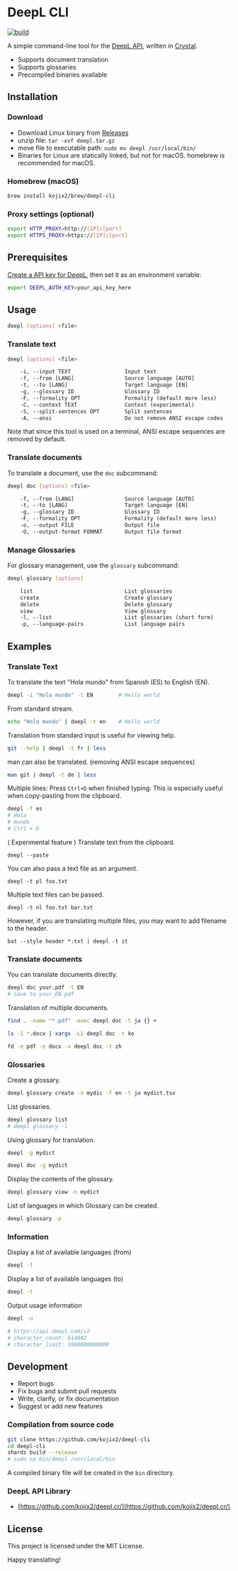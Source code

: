 # DeepL CLI

[![build](https://github.com/kojix2/deepl-cli/actions/workflows/build.yml/badge.svg)](https://github.com/kojix2/deepl-cli/actions/workflows/build.yml)

A simple command-line tool for the [DeepL API](https://www.deepl.com/pro-api/), written in [Crystal](https://github.com/crystal-lang/crystal).

- Supports document translation
- Supports glossaries
- Precompiled binaries available

## Installation

### Download

- Download Linux binary from [Releases](https://github.com/kojix2/deepl-cli/releases)
- unzip file: `tar -xvf deepl.tar.gz`
- move file to executable path: `sudo mv deepl /usr/local/bin/`
- Binaries for Linux are statically linked, but not for macOS. homebrew is recommended for macOS.

### Homebrew (macOS)

```sh
brew install kojix2/brew/deepl-cli
```

### Proxy settings (optional)

```sh
export HTTP_PROXY=http://[IP]:[port]
export HTTPS_PROXY=https://[IP]:[port]
```

## Prerequisites

[Create a API key for DeepL](https://www.deepl.com/pro-api), then set it as an environment variable:

```sh
export DEEPL_AUTH_KEY=your_api_key_here
```

## Usage

```sh
deepl [options] <file>
```

### Translate text

```sh
deepl [options] <file>
```

```txt
    -i, --input TEXT                 Input text
    -f, --from [LANG]                Source language [AUTO]
    -t, --to [LANG]                  Target language [EN]
    -g, --glossary ID                Glossary ID
    -F, --formality OPT              Formality (default more less)
    -C, --context TEXT               Context (experimental)
    -S, --split-sentences OPT        Split sentences
    -A, --ansi                       Do not remove ANSI escape codes
```

Note that since this tool is used on a terminal, ANSI escape sequences are removed by default.

### Translate documents

To translate a document, use the `doc` subcommand:

```sh
deepl doc [options] <file>
```

```txt
    -f, --from [LANG]                Source language [AUTO]
    -t, --to [LANG]                  Target language [EN]
    -g, --glossary ID                Glossary ID
    -F, --formality OPT              Formality (default more less)
    -o, --output FILE                Output file
    -O, --output-format FORMAT       Output file format
```

### Manage Glossaries

For glossary management, use the `glossary` subcommand:

```sh
deepl glossary [options]
```

```txt
    list                             List glossaries
    create                           Create glossary
    delete                           Delete glossary
    view                             View glossary
    -l, --list                       List glossaries (short form)
    -p, --language-pairs             List language pairs
```

## Examples

### Translate Text

To translate the text "Hola mundo" from Spanish (ES) to English (EN).

```sh
deepl -i "Hola mundo" -t EN        # Hello world
```

From standard stream.

```sh
echo "Hola mundo" | deepl -t en    # Hello world
```

Translation from standard input is useful for viewing help.

```sh
git --help | deepl -t fr | less
```

man can also be translated. (removing ANSI escape sequences)

```sh
man git | deepl -t de | less
```

Multiple lines:
Press `Ctrl+D` when finished typing.
This is especially useful when copy-pasting from the clipboard.

```sh
deepl -f es
# Hola
# mundo
# Ctrl + D
```

( Experimental feature ) Translate text from the clipboard.

```
deepl --paste
```

You can also pass a text file as an argument.

```
deepl -t pl foo.txt
```

Multiple text files can be passed.

```
deepl -t nl foo.txt bar.txt
```

However, if you are translating multiple files, you may want to add filename to the header.

```
bat --style header *.txt | deepl -t it
```

### Translate documents

You can translate documents directly.

```sh
deepl doc your.pdf -t EN
# Save to your_EN.pdf
```

Translation of multiple documents.

```sh
find . -name "*.pdf" -exec deepl doc -t ja {} +
```

```sh
ls -1 *.docx | xargs -L1 deepl doc -t ko
```

```sh
fd -e pdf -e docx -x deepl doc -t zh
```

### Glossaries

Create a glossary.

```sh
deepl glossary create -n mydic -f en -t ja mydict.tsv
```

List glossaries.

```sh
deepl glossary list
# deepl glossary -l
```

Using glossary for translation.

```sh
deepl -g mydict
```

```sh
deepl doc -g mydict
```

Display the contents of the glossary.

```sh
deepl glossary view -n mydict
```

List of languages in which Glossary can be created.

```sh
deepl glossary -p
```

### Information

Display a list of available languages (from)

```sh
deepl -f
```

Display a list of available languages (to)

```sh
deepl -t
```

Output usage information

```sh
deepl -u

# https://api.deepl.com/v2
# character_count: 614842
# character_limit: 1000000000000
```

## Development

- Report bugs
- Fix bugs and submit pull requests
- Write, clarify, or fix documentation
- Suggest or add new features

### Compilation from source code

```sh
git clone https://github.com/kojix2/deepl-cli
cd deepl-cli
shards build --release
# sudo cp bin/deepl /usr/local/bin
```

A compiled binary file will be created in the `bin` directory.

### DeepL API Library

- [https://github.com/kojix2/deepl.cr/](https://github.com/kojix2/deepl.cr/)

## License

This project is licensed under the MIT License.

Happy translating!
